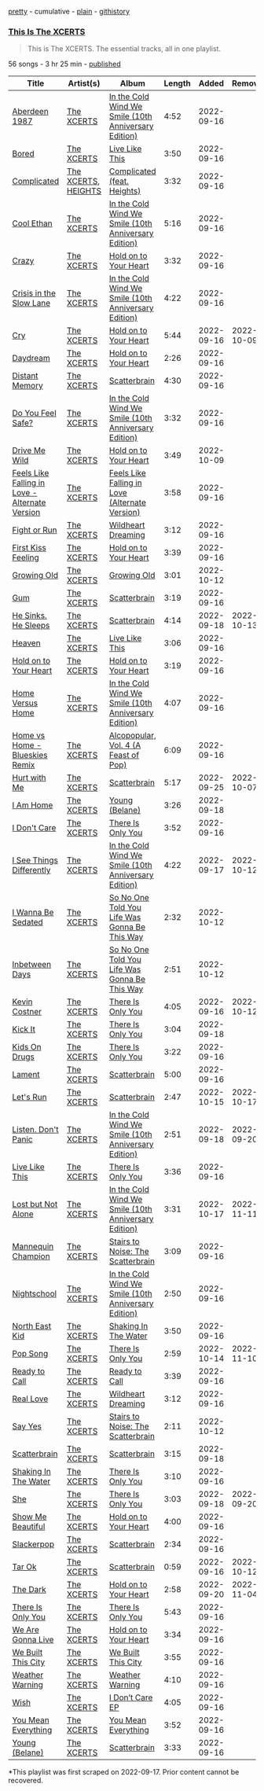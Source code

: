 [pretty](/playlists/pretty/37i9dQZF1DZ06evO4pXTlk.md) - cumulative - [plain](/playlists/plain/37i9dQZF1DZ06evO4pXTlk) - [githistory](https://github.githistory.xyz/mackorone/spotify-playlist-archive/blob/main/playlists/plain/37i9dQZF1DZ06evO4pXTlk)

### [This Is The XCERTS](https://open.spotify.com/playlist/37i9dQZF1DZ06evO4pXTlk)

> This is The XCERTS\. The essential tracks, all in one playlist.

56 songs - 3 hr 25 min - [published](https://open.spotify.com/playlist/4HQ8jbRFH0oLg7Xqm9c9uw)

| Title | Artist(s) | Album | Length | Added | Removed |
|---|---|---|---|---|---|
| [Aberdeen 1987](https://open.spotify.com/track/4IPBnGpwKJIlSdlq8kgZVv) | [The XCERTS](https://open.spotify.com/artist/7sKlSlGo7d1D3dhFYKO0Y5) | [In the Cold Wind We Smile \(10th Anniversary Edition\)](https://open.spotify.com/album/7KpMyE6xSVdRVdkIxSng5N) | 4:52 | 2022-09-16 |  |
| [Bored](https://open.spotify.com/track/21cE8fzpFkT96SvHV4dxdT) | [The XCERTS](https://open.spotify.com/artist/7sKlSlGo7d1D3dhFYKO0Y5) | [Live Like This](https://open.spotify.com/album/0VttQpVxESGG6kV0yml1Xh) | 3:50 | 2022-09-16 |  |
| [Complicated](https://open.spotify.com/track/7w7WlXyXPuo0AuuWMSGw98) | [The XCERTS](https://open.spotify.com/artist/7sKlSlGo7d1D3dhFYKO0Y5), [HEIGHTS](https://open.spotify.com/artist/5EdogtWIzqFv45sdk6ePZH) | [Complicated \(feat\. Heights\)](https://open.spotify.com/album/3b5UdO9XkyHFQLFlNaWs01) | 3:32 | 2022-09-16 |  |
| [Cool Ethan](https://open.spotify.com/track/2qHRHqAVw7HPjCiJHF4UPM) | [The XCERTS](https://open.spotify.com/artist/7sKlSlGo7d1D3dhFYKO0Y5) | [In the Cold Wind We Smile \(10th Anniversary Edition\)](https://open.spotify.com/album/7KpMyE6xSVdRVdkIxSng5N) | 5:16 | 2022-09-16 |  |
| [Crazy](https://open.spotify.com/track/4OUtEuCBZvKlaPKzBG7M4G) | [The XCERTS](https://open.spotify.com/artist/7sKlSlGo7d1D3dhFYKO0Y5) | [Hold on to Your Heart](https://open.spotify.com/album/0dUfvaLw6L22guWr1ldEr2) | 3:32 | 2022-09-16 |  |
| [Crisis in the Slow Lane](https://open.spotify.com/track/7qWw4H4fBYV3p0rPrpT8IV) | [The XCERTS](https://open.spotify.com/artist/7sKlSlGo7d1D3dhFYKO0Y5) | [In the Cold Wind We Smile \(10th Anniversary Edition\)](https://open.spotify.com/album/7KpMyE6xSVdRVdkIxSng5N) | 4:22 | 2022-09-16 |  |
| [Cry](https://open.spotify.com/track/52vsw5MbrxfOWRaDWn6va9) | [The XCERTS](https://open.spotify.com/artist/7sKlSlGo7d1D3dhFYKO0Y5) | [Hold on to Your Heart](https://open.spotify.com/album/0dUfvaLw6L22guWr1ldEr2) | 5:44 | 2022-09-16 | 2022-10-09 |
| [Daydream](https://open.spotify.com/track/4ZJRoFTNJzcA1KKJgxncvu) | [The XCERTS](https://open.spotify.com/artist/7sKlSlGo7d1D3dhFYKO0Y5) | [Hold on to Your Heart](https://open.spotify.com/album/0dUfvaLw6L22guWr1ldEr2) | 2:26 | 2022-09-16 |  |
| [Distant Memory](https://open.spotify.com/track/4l4SP3rYBjOvJCEcLQH75f) | [The XCERTS](https://open.spotify.com/artist/7sKlSlGo7d1D3dhFYKO0Y5) | [Scatterbrain](https://open.spotify.com/album/7qJcUjJEAzI5t3xdD496Ap) | 4:30 | 2022-09-16 |  |
| [Do You Feel Safe?](https://open.spotify.com/track/71B1fNBwSnln85JuY4bTh3) | [The XCERTS](https://open.spotify.com/artist/7sKlSlGo7d1D3dhFYKO0Y5) | [In the Cold Wind We Smile \(10th Anniversary Edition\)](https://open.spotify.com/album/7KpMyE6xSVdRVdkIxSng5N) | 3:32 | 2022-09-16 |  |
| [Drive Me Wild](https://open.spotify.com/track/0vOuCoedkkXYOpU3QYkCBa) | [The XCERTS](https://open.spotify.com/artist/7sKlSlGo7d1D3dhFYKO0Y5) | [Hold on to Your Heart](https://open.spotify.com/album/0dUfvaLw6L22guWr1ldEr2) | 3:49 | 2022-10-09 |  |
| [Feels Like Falling in Love \- Alternate Version](https://open.spotify.com/track/0pzeklIkrqOfc1eeleQ3px) | [The XCERTS](https://open.spotify.com/artist/7sKlSlGo7d1D3dhFYKO0Y5) | [Feels Like Falling in Love \(Alternate Version\)](https://open.spotify.com/album/5mFDzpbFYmeiHKEEumKXyt) | 3:58 | 2022-09-16 |  |
| [Fight or Run](https://open.spotify.com/track/1bkRlqgIqGHsthK66ot39Q) | [The XCERTS](https://open.spotify.com/artist/7sKlSlGo7d1D3dhFYKO0Y5) | [Wildheart Dreaming](https://open.spotify.com/album/66OUu51LrvQjuywPP78Itc) | 3:12 | 2022-09-16 |  |
| [First Kiss Feeling](https://open.spotify.com/track/3Ow3vn452NgBsTr09NZVAw) | [The XCERTS](https://open.spotify.com/artist/7sKlSlGo7d1D3dhFYKO0Y5) | [Hold on to Your Heart](https://open.spotify.com/album/0dUfvaLw6L22guWr1ldEr2) | 3:39 | 2022-09-16 |  |
| [Growing Old](https://open.spotify.com/track/6awPRJmTQazCOxeIRLq416) | [The XCERTS](https://open.spotify.com/artist/7sKlSlGo7d1D3dhFYKO0Y5) | [Growing Old](https://open.spotify.com/album/3bdamvYH1KgiOC7H2MeW69) | 3:01 | 2022-10-12 |  |
| [Gum](https://open.spotify.com/track/5cOebVOa8m5nfJOIGvBErB) | [The XCERTS](https://open.spotify.com/artist/7sKlSlGo7d1D3dhFYKO0Y5) | [Scatterbrain](https://open.spotify.com/album/7qJcUjJEAzI5t3xdD496Ap) | 3:19 | 2022-09-16 |  |
| [He Sinks\. He Sleeps](https://open.spotify.com/track/56z4syxpmOFBfrGAlM0VuR) | [The XCERTS](https://open.spotify.com/artist/7sKlSlGo7d1D3dhFYKO0Y5) | [Scatterbrain](https://open.spotify.com/album/7qJcUjJEAzI5t3xdD496Ap) | 4:14 | 2022-09-18 | 2022-10-13 |
| [Heaven](https://open.spotify.com/track/72oCpSISm5PQENBwQ3qK6T) | [The XCERTS](https://open.spotify.com/artist/7sKlSlGo7d1D3dhFYKO0Y5) | [Live Like This](https://open.spotify.com/album/0VttQpVxESGG6kV0yml1Xh) | 3:06 | 2022-09-16 |  |
| [Hold on to Your Heart](https://open.spotify.com/track/309SSdFnorhTPt5zIAdr7g) | [The XCERTS](https://open.spotify.com/artist/7sKlSlGo7d1D3dhFYKO0Y5) | [Hold on to Your Heart](https://open.spotify.com/album/2vpzTHAONPRfkg1np7dbjX) | 3:19 | 2022-09-16 |  |
| [Home Versus Home](https://open.spotify.com/track/1xCHmRrMoqWgW3pMlyiJpR) | [The XCERTS](https://open.spotify.com/artist/7sKlSlGo7d1D3dhFYKO0Y5) | [In the Cold Wind We Smile \(10th Anniversary Edition\)](https://open.spotify.com/album/7KpMyE6xSVdRVdkIxSng5N) | 4:07 | 2022-09-16 |  |
| [Home vs Home \- Blueskies Remix](https://open.spotify.com/track/5muEIkHoRmhgQEQTjOC1H4) | [The XCERTS](https://open.spotify.com/artist/7sKlSlGo7d1D3dhFYKO0Y5) | [Alcopopular, Vol\. 4 \(A Feast of Pop\)](https://open.spotify.com/album/0b0AYxMmxZhKvH6UuoGeOX) | 6:09 | 2022-09-16 |  |
| [Hurt with Me](https://open.spotify.com/track/1jyz1bZTmvO1bfBK3f8sWk) | [The XCERTS](https://open.spotify.com/artist/7sKlSlGo7d1D3dhFYKO0Y5) | [Scatterbrain](https://open.spotify.com/album/7qJcUjJEAzI5t3xdD496Ap) | 5:17 | 2022-09-25 | 2022-10-07 |
| [I Am Home](https://open.spotify.com/track/4kxZCCAbX5Rw0bKglRTSRI) | [The XCERTS](https://open.spotify.com/artist/7sKlSlGo7d1D3dhFYKO0Y5) | [Young \(Belane\)](https://open.spotify.com/album/5wEeKv902cFqUggE8dJ3ND) | 3:26 | 2022-09-18 |  |
| [I Don't Care](https://open.spotify.com/track/6GcSXnHXutP7pjnJIEclny) | [The XCERTS](https://open.spotify.com/artist/7sKlSlGo7d1D3dhFYKO0Y5) | [There Is Only You](https://open.spotify.com/album/0D8FcMKT9NRdJ2KoqSajEh) | 3:52 | 2022-09-16 |  |
| [I See Things Differently](https://open.spotify.com/track/4t7u79jvGHrhr0sh5SrSuD) | [The XCERTS](https://open.spotify.com/artist/7sKlSlGo7d1D3dhFYKO0Y5) | [In the Cold Wind We Smile \(10th Anniversary Edition\)](https://open.spotify.com/album/7KpMyE6xSVdRVdkIxSng5N) | 4:22 | 2022-09-17 | 2022-10-12 |
| [I Wanna Be Sedated](https://open.spotify.com/track/29p7YwJIPrek6T2dwrrVwK) | [The XCERTS](https://open.spotify.com/artist/7sKlSlGo7d1D3dhFYKO0Y5) | [So No One Told You Life Was Gonna Be This Way](https://open.spotify.com/album/7Dubvhg0cRoqLSb3TVKfHg) | 2:32 | 2022-10-12 |  |
| [Inbetween Days](https://open.spotify.com/track/1nnXpxZyF7ule644vVi1RZ) | [The XCERTS](https://open.spotify.com/artist/7sKlSlGo7d1D3dhFYKO0Y5) | [So No One Told You Life Was Gonna Be This Way](https://open.spotify.com/album/7Dubvhg0cRoqLSb3TVKfHg) | 2:51 | 2022-10-12 |  |
| [Kevin Costner](https://open.spotify.com/track/4ygRXngoKVPpErJQnkfCbX) | [The XCERTS](https://open.spotify.com/artist/7sKlSlGo7d1D3dhFYKO0Y5) | [There Is Only You](https://open.spotify.com/album/0D8FcMKT9NRdJ2KoqSajEh) | 4:05 | 2022-09-16 | 2022-10-12 |
| [Kick It](https://open.spotify.com/track/6nqjjqn9K6y0nWNFYtGJ0J) | [The XCERTS](https://open.spotify.com/artist/7sKlSlGo7d1D3dhFYKO0Y5) | [There Is Only You](https://open.spotify.com/album/0D8FcMKT9NRdJ2KoqSajEh) | 3:04 | 2022-09-18 |  |
| [Kids On Drugs](https://open.spotify.com/track/2ZXfg1glFbYHlXlMCvih7n) | [The XCERTS](https://open.spotify.com/artist/7sKlSlGo7d1D3dhFYKO0Y5) | [There Is Only You](https://open.spotify.com/album/0D8FcMKT9NRdJ2KoqSajEh) | 3:22 | 2022-09-16 |  |
| [Lament](https://open.spotify.com/track/0P0mOSWEtA6suhu7zrcgOX) | [The XCERTS](https://open.spotify.com/artist/7sKlSlGo7d1D3dhFYKO0Y5) | [Scatterbrain](https://open.spotify.com/album/7qJcUjJEAzI5t3xdD496Ap) | 5:00 | 2022-09-16 |  |
| [Let's Run](https://open.spotify.com/track/2Wwm67ZMDDj9gY2jPcwFLO) | [The XCERTS](https://open.spotify.com/artist/7sKlSlGo7d1D3dhFYKO0Y5) | [Scatterbrain](https://open.spotify.com/album/7qJcUjJEAzI5t3xdD496Ap) | 2:47 | 2022-10-15 | 2022-10-17 |
| [Listen\. Don't Panic](https://open.spotify.com/track/5obgk2nN9DpMqkAD2aiLHM) | [The XCERTS](https://open.spotify.com/artist/7sKlSlGo7d1D3dhFYKO0Y5) | [In the Cold Wind We Smile \(10th Anniversary Edition\)](https://open.spotify.com/album/7KpMyE6xSVdRVdkIxSng5N) | 2:51 | 2022-09-18 | 2022-09-20 |
| [Live Like This](https://open.spotify.com/track/1llMTwvOhmSJt0uUZLpoXC) | [The XCERTS](https://open.spotify.com/artist/7sKlSlGo7d1D3dhFYKO0Y5) | [There Is Only You](https://open.spotify.com/album/0D8FcMKT9NRdJ2KoqSajEh) | 3:36 | 2022-09-16 |  |
| [Lost but Not Alone](https://open.spotify.com/track/5GwRCe3UTH28eBBlD3Qjad) | [The XCERTS](https://open.spotify.com/artist/7sKlSlGo7d1D3dhFYKO0Y5) | [In the Cold Wind We Smile \(10th Anniversary Edition\)](https://open.spotify.com/album/7KpMyE6xSVdRVdkIxSng5N) | 3:31 | 2022-10-17 | 2022-11-11 |
| [Mannequin Champion](https://open.spotify.com/track/6BsmNOJrNCiOG4Ioo0EZsD) | [The XCERTS](https://open.spotify.com/artist/7sKlSlGo7d1D3dhFYKO0Y5) | [Stairs to Noise: The Scatterbrain](https://open.spotify.com/album/0nge5MyzEgVNZnc4OPg518) | 3:09 | 2022-09-16 |  |
| [Nightschool](https://open.spotify.com/track/7kypxcJ3LGW1OFH0PLvpf9) | [The XCERTS](https://open.spotify.com/artist/7sKlSlGo7d1D3dhFYKO0Y5) | [In the Cold Wind We Smile \(10th Anniversary Edition\)](https://open.spotify.com/album/7KpMyE6xSVdRVdkIxSng5N) | 2:50 | 2022-09-16 |  |
| [North East Kid](https://open.spotify.com/track/3BHcWIcajwKPhrT3Updvcf) | [The XCERTS](https://open.spotify.com/artist/7sKlSlGo7d1D3dhFYKO0Y5) | [Shaking In The Water](https://open.spotify.com/album/37fJg1RvCkrUGzq3XqhrGH) | 3:50 | 2022-09-16 |  |
| [Pop Song](https://open.spotify.com/track/7qxqqrFH4KyMhNye5gtoHi) | [The XCERTS](https://open.spotify.com/artist/7sKlSlGo7d1D3dhFYKO0Y5) | [There Is Only You](https://open.spotify.com/album/0D8FcMKT9NRdJ2KoqSajEh) | 2:59 | 2022-10-14 | 2022-11-10 |
| [Ready to Call](https://open.spotify.com/track/5ie3gZHgWj0Tip7YxJFTn6) | [The XCERTS](https://open.spotify.com/artist/7sKlSlGo7d1D3dhFYKO0Y5) | [Ready to Call](https://open.spotify.com/album/4CMzznQBNj0AP2uDAxbbGS) | 3:39 | 2022-09-16 |  |
| [Real Love](https://open.spotify.com/track/5lfjKinwOHkwLfExvzMOLI) | [The XCERTS](https://open.spotify.com/artist/7sKlSlGo7d1D3dhFYKO0Y5) | [Wildheart Dreaming](https://open.spotify.com/album/66OUu51LrvQjuywPP78Itc) | 3:12 | 2022-09-16 |  |
| [Say Yes](https://open.spotify.com/track/4Bglz77Z736LzNpBCQrE2M) | [The XCERTS](https://open.spotify.com/artist/7sKlSlGo7d1D3dhFYKO0Y5) | [Stairs to Noise: The Scatterbrain](https://open.spotify.com/album/0nge5MyzEgVNZnc4OPg518) | 2:11 | 2022-10-12 |  |
| [Scatterbrain](https://open.spotify.com/track/4WcdCE3c0lY31jac8qPRnt) | [The XCERTS](https://open.spotify.com/artist/7sKlSlGo7d1D3dhFYKO0Y5) | [Scatterbrain](https://open.spotify.com/album/7qJcUjJEAzI5t3xdD496Ap) | 3:15 | 2022-09-18 |  |
| [Shaking In The Water](https://open.spotify.com/track/2qp2GvKSEXc97ckv0zrmuX) | [The XCERTS](https://open.spotify.com/artist/7sKlSlGo7d1D3dhFYKO0Y5) | [There Is Only You](https://open.spotify.com/album/0D8FcMKT9NRdJ2KoqSajEh) | 3:10 | 2022-09-16 |  |
| [She](https://open.spotify.com/track/09ppcTFSwqGv8bG5vNUVv4) | [The XCERTS](https://open.spotify.com/artist/7sKlSlGo7d1D3dhFYKO0Y5) | [There Is Only You](https://open.spotify.com/album/0D8FcMKT9NRdJ2KoqSajEh) | 3:03 | 2022-09-18 | 2022-09-20 |
| [Show Me Beautiful](https://open.spotify.com/track/5yMpH6XqTIjz2nWJMsP3ua) | [The XCERTS](https://open.spotify.com/artist/7sKlSlGo7d1D3dhFYKO0Y5) | [Hold on to Your Heart](https://open.spotify.com/album/0dUfvaLw6L22guWr1ldEr2) | 4:00 | 2022-09-16 |  |
| [Slackerpop](https://open.spotify.com/track/7qgp4PNvNPG5vPoMeGg29E) | [The XCERTS](https://open.spotify.com/artist/7sKlSlGo7d1D3dhFYKO0Y5) | [Scatterbrain](https://open.spotify.com/album/7qJcUjJEAzI5t3xdD496Ap) | 2:34 | 2022-09-16 |  |
| [Tar Ok](https://open.spotify.com/track/1u1jI9VL59hB2YrgdCYU3a) | [The XCERTS](https://open.spotify.com/artist/7sKlSlGo7d1D3dhFYKO0Y5) | [Scatterbrain](https://open.spotify.com/album/7qJcUjJEAzI5t3xdD496Ap) | 0:59 | 2022-09-16 | 2022-10-12 |
| [The Dark](https://open.spotify.com/track/0dssgFX5eTaCA7TcSwgDII) | [The XCERTS](https://open.spotify.com/artist/7sKlSlGo7d1D3dhFYKO0Y5) | [Hold on to Your Heart](https://open.spotify.com/album/0dUfvaLw6L22guWr1ldEr2) | 2:58 | 2022-09-20 | 2022-11-04 |
| [There Is Only You](https://open.spotify.com/track/0gnM4QIVLmjpNQcbYSnwsL) | [The XCERTS](https://open.spotify.com/artist/7sKlSlGo7d1D3dhFYKO0Y5) | [There Is Only You](https://open.spotify.com/album/0D8FcMKT9NRdJ2KoqSajEh) | 5:43 | 2022-09-16 |  |
| [We Are Gonna Live](https://open.spotify.com/track/4xecVWlowXeLZXxGZ3eeBS) | [The XCERTS](https://open.spotify.com/artist/7sKlSlGo7d1D3dhFYKO0Y5) | [Hold on to Your Heart](https://open.spotify.com/album/0dUfvaLw6L22guWr1ldEr2) | 3:34 | 2022-09-16 |  |
| [We Built This City](https://open.spotify.com/track/6uGax7tGLYcmZ0Nk12eO9a) | [The XCERTS](https://open.spotify.com/artist/7sKlSlGo7d1D3dhFYKO0Y5) | [We Built This City](https://open.spotify.com/album/25XwdliNAo6VrO7J2U2GxJ) | 3:55 | 2022-09-16 |  |
| [Weather Warning](https://open.spotify.com/track/7brYfjNrouDl1WtqLxQP9s) | [The XCERTS](https://open.spotify.com/artist/7sKlSlGo7d1D3dhFYKO0Y5) | [Weather Warning](https://open.spotify.com/album/7BmVhPGyq2fG5Cg0Y1v4VF) | 4:10 | 2022-09-16 |  |
| [Wish](https://open.spotify.com/track/17khGlqpVrfpmUjhzSQfk6) | [The XCERTS](https://open.spotify.com/artist/7sKlSlGo7d1D3dhFYKO0Y5) | [I Don’t Care EP](https://open.spotify.com/album/0BVxSZ5OzOX0R4zgCJmmeW) | 4:05 | 2022-09-16 |  |
| [You Mean Everything](https://open.spotify.com/track/5AbVoazHJjVZvRBekq3BhI) | [The XCERTS](https://open.spotify.com/artist/7sKlSlGo7d1D3dhFYKO0Y5) | [You Mean Everything](https://open.spotify.com/album/4clkcMkCg0FE8HizG0CE8K) | 3:52 | 2022-09-16 |  |
| [Young \(Belane\)](https://open.spotify.com/track/6O3tpTZNeD4v0VEUvaBwSZ) | [The XCERTS](https://open.spotify.com/artist/7sKlSlGo7d1D3dhFYKO0Y5) | [Scatterbrain](https://open.spotify.com/album/7qJcUjJEAzI5t3xdD496Ap) | 3:33 | 2022-09-16 |  |

\*This playlist was first scraped on 2022-09-17. Prior content cannot be recovered.
